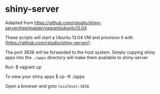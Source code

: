 shiny-server
===============

Adapted from https://github.com/rstudio/shiny-server/tree/master/vagrant/ubuntu13.04.

These scripts will start a Ubuntu 13.04 VM and provision it with (https://github.com/rstudio/shiny-server/).

The port 3838 will be forwarded to the host system.
Simply copying shiny apps into the `./apps` directory will make them available to shiny-server


Run:
  $ vagrant up
  
  
To view your shiny apps
  $ cp -R <my app> ./apps

Open a browser and goto `localhost:3838`


